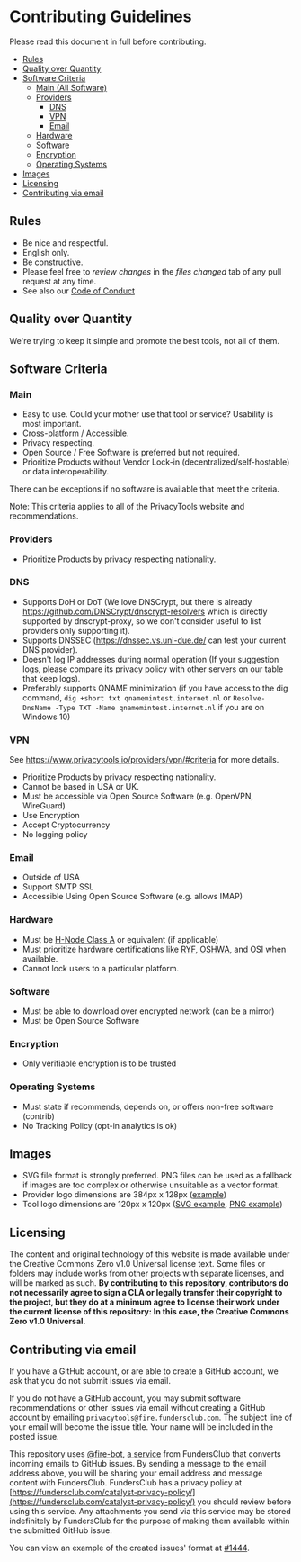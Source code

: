 # Contributing Guidelines

Please read this document in full before contributing.

- [Rules](#rules)
- [Quality over Quantity](#quality-over-quantity)
- [Software Criteria](#software-criteria)
  - [Main (All Software)](#main)
  - [Providers](#providers)
    - [DNS](#dns)
    - [VPN](#vpn)
    - [Email](#email)
  - [Hardware](#hardware)
  - [Software](#software)
  - [Encryption](#encryption)
  - [Operating Systems](#operating-systems)
- [Images](#images)
- [Licensing](#licensing)
- [Contributing via email](#contributing-via-email)

## Rules

- Be nice and respectful.
- English only.
- Be constructive.
- Please feel free to *review changes* in the *files changed* tab of any
  pull request at any time.
- See also our [Code of Conduct](https://github.com/privacytools/.github/blob/master/CODE_OF_CONDUCT.md)

## Quality over Quantity

We're trying to keep it simple and promote the best tools, not all of them.

## Software Criteria

### Main

- Easy to use. Could your mother use that tool or service? Usability is most important.
- Cross-platform / Accessible.
- Privacy respecting.
- Open Source / Free Software is preferred but not required.
- Prioritize Products without Vendor Lock-in (decentralized/self-hostable) or data interoperability.

There can be exceptions if no software is available that meet the criteria.

Note: This criteria applies to all of the PrivacyTools website and recommendations.

### Providers

- Prioritize Products by privacy respecting nationality.

### DNS

- Supports DoH or DoT (We love DNSCrypt, but there is already https://github.com/DNSCrypt/dnscrypt-resolvers which is directly supported by dnscrypt-proxy, so we don't consider useful to list providers only supporting it).
- Supports DNSSEC (https://dnssec.vs.uni-due.de/ can test your current DNS provider).
- Doesn't log IP addresses during normal operation (If your suggestion logs, please compare its privacy policy with other servers on our table that keep logs).
- Preferably supports QNAME minimization (if you have access to the dig command, `dig +short txt qnamemintest.internet.nl` or `Resolve-DnsName -Type TXT -Name qnamemintest.internet.nl` if you are on Windows 10)

### VPN

See https://www.privacytools.io/providers/vpn/#criteria for more details.

- Prioritize Products by privacy respecting nationality.
- Cannot be based in USA or UK.
- Must be accessible via Open Source Software (e.g. OpenVPN, WireGuard)
- Use Encryption
- Accept Cryptocurrency
- No logging policy

### Email

- Outside of USA
- Support SMTP SSL
- Accessible Using Open Source Software (e.g. allows IMAP)

### Hardware

- Must be [H-Node Class A](https://h-node.org/wiki/page/en/compatibility-classes) or equivalent (if applicable)
- Must prioritize hardware certifications like [RYF](https://ryf.fsf.org/), [OSHWA](https://certification.oshwa.org/), and OSI when available.
- Cannot lock users to a particular platform.

### Software

- Must be able to download over encrypted network (can be a mirror)
- Must be Open Source Software

### Encryption

- Only verifiable encryption is to be trusted

### Operating Systems

- Must state if recommends, depends on, or offers non-free software (contrib)
- No Tracking Policy (opt-in analytics is ok)

## Images

- SVG file format is strongly preferred. PNG files can be used as a fallback if images are too complex or otherwise unsuitable as a vector format.
- Provider logo dimensions are 384px x 128px ([example](https://github.com/privacytools/privacytools.io/blob/master/assets/img/svg/3rd-party/mullvad.svg))
- Tool logo dimensions are 120px x 120px ([SVG example](https://github.com/privacytools/privacytools.io/blob/master/assets/img/svg/3rd-party/firefox_browser.svg), [PNG example](https://github.com/privacytools/privacytools.io/blob/master/assets/img/png/3rd-party/claws_mail.png))

## Licensing

The content and original technology of this website is made available under the Creative Commons Zero v1.0 Universal license text. Some files or folders may include works from other projects with separate licenses, and will be marked as such. **By contributing to this repository, contributors do not necessarily agree to sign a CLA or legally transfer their copyright to the project, but they do at a minimum agree to license their work under the current license of this repository: In this case, the Creative Commons Zero v1.0 Universal.**

## Contributing via email

If you have a GitHub account, or are able to create a GitHub account, we ask that you do not submit issues via email.

If you do not have a GitHub account, you may submit software recommendations or other issues via email without creating a GitHub account by emailing `privacytools@fire.fundersclub.com`. The subject line of your email will become the issue title. Your name will be included in the posted issue.

This repository uses [@fire-bot](https://github.com/fire-bot), [a service](https://fire.fundersclub.com) from FundersClub that converts incoming emails to GitHub issues. By sending a message to the email address above, you will be sharing your email address and message content with FundersClub. FundersClub has a privacy policy at [https://fundersclub.com/catalyst-privacy-policy/](https://fundersclub.com/catalyst-privacy-policy/) you should review before using this service. Any attachments you send via this service may be stored indefinitely by FundersClub for the purpose of making them available within the submitted GitHub issue.

You can view an example of the created issues' format at [#1444](https://github.com/privacytools/privacytools.io/issues/1444).
